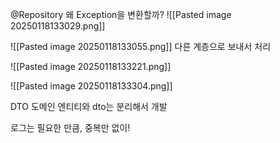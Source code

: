 @Repository 왜 Exception을 변환할까?
![[Pasted image 20250118133029.png]]


![[Pasted image 20250118133055.png]]
다른 계층으로 보내서 처리

![[Pasted image 20250118133221.png]]

![[Pasted image 20250118133304.png]]



DTO
도메인 엔티티와 dto는 분리해서 개발

로그는 필요한 만큼, 중복만 없이!